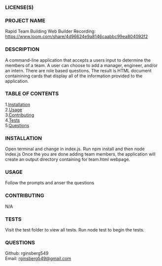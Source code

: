 
### LICENSE(S)


### PROJECT NAME
Rapid Team Building Web Builder
Recording: https://www.loom.com/share/4d96624e9a8146caabbc99ea804092f2
    
### DESCRIPTION
A command-line application that accepts a users input to determine the members of a team.  A user can choose to add a manager, engineer, and/or an intern.  There are role based questions.  The result is HTML document containining cards that display all of the information provided to the application. 
    
### TABLE OF CONTENTS
1.[Installation](#installation)  
2.[Usage](#usage)  
3.[Contributing](#contributing)  
4.[Tests](#tests)  
5.[Questions](#questions)  
    
### INSTALLATION <a href=#installation></a>
Open terminal and change in index.js.  Run npm install and then node index.js  Once the you are done adding team members, the application will create an output directory containing for team.html webpage.

### USAGE <a href=#usage></a>
Follow the prompts and anser the questions

### CONTRIBUTING <a href=#contributing></a>
N/A

### TESTS <a href=#tests></a>
Visit the test folder to view all tests.  Run node test to begin the tests.

### QUESTIONS <a href=#questions></a>
Github: rginsberg549  
Email: rginsberg549@gmail.com  

